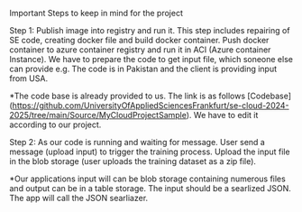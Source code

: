 Important Steps to keep in mind for the project

Step 1: Publish image into registry and run it. 
This step includes repairing of SE code, creating docker file and build docker container. Push docker container to azure container registry and run it in ACI (Azure container Instance). We have to prepare the code to get input file, which soneone else can provide e.g. The code is in Pakistan and the client is providing input from USA.

*The code base is already provided to us. The link is as follows [Codebase] (https://github.com/UniversityOfAppliedSciencesFrankfurt/se-cloud-2024-2025/tree/main/Source/MyCloudProjectSample). We have to edit it according to our project. 

Step 2: As our code is running and waiting for message. User send a message (upload input) to trigger the training process. Upload the input file in the blob storage (user uploads the training dataset as a zip file). 

*Our applications input will can be blob storage containing numerous files and output can be in a table storage. The input should be a searlized JSON. The app will call the JSON searliazer. 

